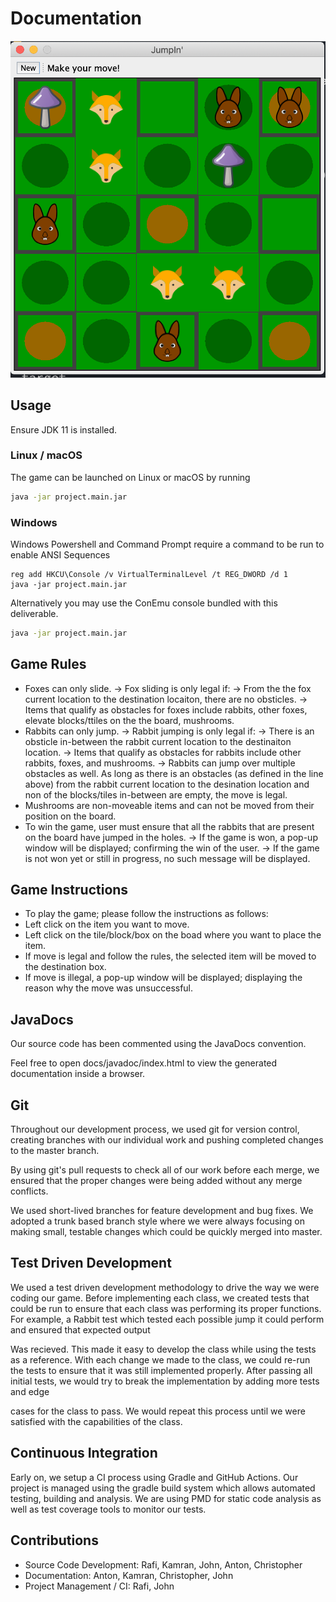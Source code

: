 # Documentation

![Game screenshot](./game.png "Game screenshot")

## Usage

Ensure JDK 11 is installed.

### Linux / macOS
The game can be launched on Linux or macOS by running
```sh
java -jar project.main.jar
```

### Windows
Windows Powershell and Command Prompt require a command to be run to enable ANSI Sequences
```
reg add HKCU\Console /v VirtualTerminalLevel /t REG_DWORD /d 1
java -jar project.main.jar
```

Alternatively you may use the ConEmu console bundled with this deliverable.
```sh
java -jar project.main.jar
```
## Game Rules
- Foxes can only slide.
    -> Fox sliding is only legal if:
      -> From the the fox current location to the destination locaiton, there are no obsticles.
      -> Items that qualify as obstacles for foxes include rabbits, other foxes, elevate blocks/ttiles on the the board, mushrooms.    
- Rabbits can only jump.
    -> Rabbit jumping is only legal if: 
      -> There is an obsticle in-between the rabbit current location to the destinaiton location.
      -> Items that qualify as obstacles for rabbits include other rabbits, foxes, and mushrooms.
      -> Rabbits can jump over multiple obstacles as well. As long as there is an obstacles (as defined in the line above) from the 
         rabbit current location to the desination location and non of the blocks/tiles in-between are empty, the move is legal.      
- Mushrooms are non-moveable items and can not be moved from their position on the board.
- To win the game, user must ensure that all the rabbits that are present on the board have jumped in the holes.
  -> If the game is won, a pop-up window will be displayed; confirming the win of the user.
  -> If the game is not won yet or still in progress, no such message will be displayed.

## Game Instructions
- To play the game; please follow the instructions as follows:
- Left click on the item you want to move.
- Left click on the tile/block/box on the boad where you want to place the item.
- If  move is legal and follow the rules, the selected item will be moved to the destination box.
- If move is illegal, a pop-up window will be displayed; displaying the reason why the move was unsuccessful.

## JavaDocs
Our source code has been commented using the JavaDocs convention.

Feel free to open docs/javadoc/index.html to view the generated documentation inside a browser.

## Git
Throughout our development process, we used git for version control, creating branches with our individual work and pushing completed changes to the master branch.

By using git's pull requests to check all of our work before each merge, we ensured that the proper changes were being added without any merge conflicts.

We used short-lived branches for feature development and bug fixes. We adopted a trunk based branch style where we were always focusing on making small, testable changes which could be quickly merged into master.

## Test Driven Development

We used a test driven development methodology to drive the way we were coding our game. Before implementing each class, we created tests that could be run to ensure that each class was performing its proper functions. For example, a Rabbit test which tested each possible jump it could perform and ensured that expected output

Was recieved. This made it easy to develop the class while using the tests as a reference. With each change we made to the class, we could re-run the tests to ensure that it was still implemented properly. After passing all initial tests, we would try to break the implementation by adding more tests and edge

cases for the class to pass. We would repeat this process until we were satisfied with the capabilities of the class.

## Continuous Integration
Early on, we setup a CI process using Gradle and GitHub Actions. Our project is managed using the gradle build system which allows automated testing, building and analysis. We are using PMD for static code analysis as well as test coverage tools to monitor our tests.



## Contributions

- Source Code Development: Rafi, Kamran, John, Anton, Christopher
- Documentation: Anton, Kamran, Christopher, John
- Project Management / CI: Rafi, John

